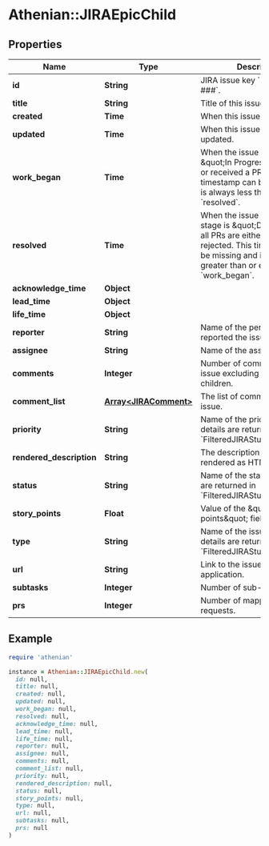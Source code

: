 # Athenian::JIRAEpicChild

## Properties

| Name | Type | Description | Notes |
| ---- | ---- | ----------- | ----- |
| **id** | **String** | JIRA issue key &#x60;PROJECT-###&#x60;. |  |
| **title** | **String** | Title of this issue. |  |
| **created** | **Time** | When this issue was created. |  |
| **updated** | **Time** | When this issue was last updated. |  |
| **work_began** | **Time** | When the issue entered the \&quot;In Progress\&quot; stage or received a PR. This timestamp can be missing and is always less than or equal to &#x60;resolved&#x60;. | [optional] |
| **resolved** | **Time** | When the issue finished: the stage is \&quot;Done\&quot; and all PRs are either released or rejected. This timestamp can be missing and is always greater than or equal to &#x60;work_began&#x60;. | [optional] |
| **acknowledge_time** | **Object** |  |  |
| **lead_time** | **Object** |  | [optional] |
| **life_time** | **Object** |  |  |
| **reporter** | **String** | Name of the person who reported the issue. |  |
| **assignee** | **String** | Name of the assigned person. | [optional] |
| **comments** | **Integer** | Number of comments in the issue excluding sub-tasks and children. |  |
| **comment_list** | [**Array&lt;JIRAComment&gt;**](JIRAComment.md) | The list of comments for the issue. | [optional] |
| **priority** | **String** | Name of the priority. The details are returned in &#x60;FilteredJIRAStuff.priorities&#x60;. |  |
| **rendered_description** | **String** | The description of the issue rendered as HTML. | [optional] |
| **status** | **String** | Name of the status. The details are returned in &#x60;FilteredJIRAStuff.statuses&#x60;. |  |
| **story_points** | **Float** | Value of the \&quot;story points\&quot; field. | [optional] |
| **type** | **String** | Name of the issue type. The details are returned in &#x60;FilteredJIRAStuff.issue_types&#x60;. |  |
| **url** | **String** | Link to the issue in JIRA web application. |  |
| **subtasks** | **Integer** | Number of sub-tasks. |  |
| **prs** | **Integer** | Number of mapped pull requests. |  |

## Example

```ruby
require 'athenian'

instance = Athenian::JIRAEpicChild.new(
  id: null,
  title: null,
  created: null,
  updated: null,
  work_began: null,
  resolved: null,
  acknowledge_time: null,
  lead_time: null,
  life_time: null,
  reporter: null,
  assignee: null,
  comments: null,
  comment_list: null,
  priority: null,
  rendered_description: null,
  status: null,
  story_points: null,
  type: null,
  url: null,
  subtasks: null,
  prs: null
)
```


